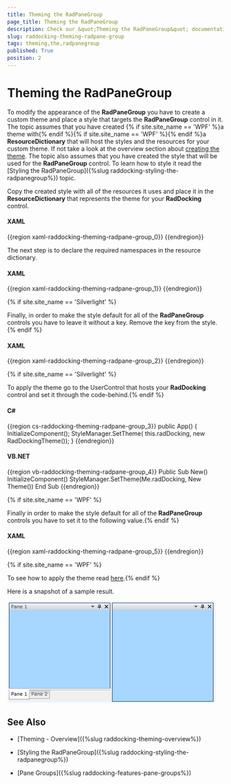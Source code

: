 ```yaml
---
title: Theming the RadPaneGroup
page_title: Theming the RadPaneGroup
description: Check our &quot;Theming the RadPaneGroup&quot; documentation article for the RadDocking {{ site.framework_name }} control.
slug: raddocking-theming-radpane-group
tags: theming,the,radpanegroup
published: True
position: 2
---
```


# Theming the RadPaneGroup

To modify the appearance of the __RadPaneGroup__ you have to create a custom theme and place a style that targets the __RadPaneGroup__ control in it. The topic assumes that you have created {% if site.site_name == 'WPF' %}a theme with{% endif %}{% if site.site_name == 'WPF' %}{% endif %}a __ResourceDictionary__ that will host the styles and the resources for your custom theme. If not take a look at the overview section about [creating the theme](#CreatingTheme). The topic also assumes that you have created the style that will be used for the __RadPaneGroup__ control. To learn how to style it read the [Styling the RadPaneGroup]({%slug raddocking-styling-the-radpanegroup%}) topic.

Copy the created style with all of the resources it uses and place it in the __ResourceDictionary__ that represents the theme for your __RadDocking__ control.

#### __XAML__

{{region xaml-raddocking-theming-radpane-group_0}}
	<ResourceDictionary xmlns="http://schemas.microsoft.com/winfx/2006/xaml/presentation"
	                    xmlns:x="http://schemas.microsoft.com/winfx/2006/xaml">
	    <!--Paste the style and all of the resources it uses here. -->
	    <Style x:Key="RadPaneGroupStyle" TargetType="telerik:RadPaneGroup">
	        <!--...-->
	    </Style>
	</ResourceDictionary>
{{endregion}}

The next step is to declare the required namespaces in the resource dictionary.

#### __XAML__

{{region xaml-raddocking-theming-radpane-group_1}}
	<ResourceDictionary xmlns="http://schemas.microsoft.com/winfx/2006/xaml/presentation"
	    xmlns:x="http://schemas.microsoft.com/winfx/2006/xaml"
	    xmlns:telerik="http://schemas.telerik.com/2008/xaml/presentation">
	    <!--...-->
	</ResourceDictionary>
{{endregion}}

{% if site.site_name == 'Silverlight' %}

Finally, in order to make the style default for all of the __RadPaneGroup__ controls you have to leave it without a key. Remove the key from the style.{% endif %}

#### __XAML__

{{region xaml-raddocking-theming-radpane-group_2}}
	<Style TargetType="telerik:RadPaneGroup">
	    <!--...-->
	</Style>
{{endregion}}

{% if site.site_name == 'Silverlight' %}

To apply the theme go to the UserControl that hosts your __RadDocking__ control and set it through the code-behind.{% endif %}

#### __C#__

{{region cs-raddocking-theming-radpane-group_3}}
	public App()
	{
	    InitializeComponent();
	    StyleManager.SetTheme( this.radDocking, new RadDockingTheme());
	}
{{endregion}}

#### __VB.NET__

{{region vb-raddocking-theming-radpane-group_4}}
	Public Sub New()
		InitializeComponent()
		StyleManager.SetTheme(Me.radDocking, New Theme())
	End Sub
{{endregion}}

{% if site.site_name == 'WPF' %}

Finally in order to make the style default for all of the __RadPaneGroup__ controls you have to set it to the following value.{% endif %}

#### __XAML__

{{region xaml-raddocking-theming-radpane-group_5}}
	<Style x:Key="{telerik:ThemeResourceKey ThemeType={x:Type local:RadDockingTheme}, ElementType={x:Type telerik:RadPaneGroup}}"
	TargetType="{x:Type telerik:RadPaneGroup}">
	    <!--...-->
	</Style>
{{endregion}}

{% if site.site_name == 'WPF' %}

To see how to apply the theme read [here](#ApplyingTheme).{% endif %}

Here is a snapshot of a sample result.

![WPF RadDocking Themed RadPaneGroup](images/RadDocking_ThemingRadPaneGroup_01.png)

## See Also

 * [Theming - Overview]({%slug raddocking-theming-overview%})

 * [Styling the RadPaneGroup]({%slug raddocking-styling-the-radpanegroup%})

 * [Pane Groups]({%slug raddocking-features-pane-groups%})
